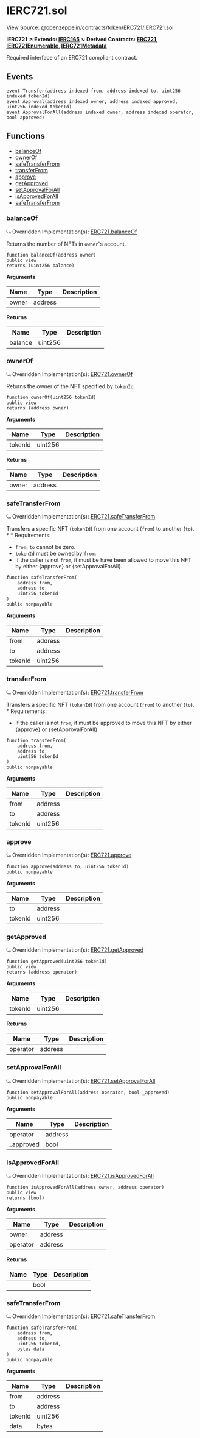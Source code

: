 # IERC721.sol

View Source: [@openzeppelin/contracts/token/ERC721/IERC721.sol](https://github.com/Dapp-Wizards/Avastars-Contracts/blob/master/@openzeppelin/contracts/token/ERC721/IERC721.sol)

**IERC721** **↗ Extends: [IERC165](IERC165.md)**
**↘ Derived Contracts: [ERC721](ERC721.md), [IERC721Enumerable](IERC721Enumerable.md), [IERC721Metadata](IERC721Metadata.md)**

Required interface of an ERC721 compliant contract.

## Events

```solidity
event Transfer(address indexed from, address indexed to, uint256 indexed tokenId)
event Approval(address indexed owner, address indexed approved, uint256 indexed tokenId)
event ApprovalForAll(address indexed owner, address indexed operator, bool approved)
```

## **Functions**

- [balanceOf](#balanceof)
- [ownerOf](#ownerof)
- [safeTransferFrom](#safetransferfrom)
- [transferFrom](#transferfrom)
- [approve](#approve)
- [getApproved](#getapproved)
- [setApprovalForAll](#setapprovalforall)
- [isApprovedForAll](#isapprovedforall)
- [safeTransferFrom](#safetransferfrom)

### balanceOf

⤿ Overridden Implementation(s): [ERC721.balanceOf](ERC721.md#balanceof)

Returns the number of NFTs in `owner`'s account.

```solidity
function balanceOf(address owner)
public view
returns (uint256 balance)
```

**Arguments**

| Name        | Type           | Description  |
| ------------- |------------- | -----|
| owner | address |  | 

**Returns**

| Name        | Type           | Description  |
| ------------- |------------- | -----|
| balance | uint256 |  | 

### ownerOf

⤿ Overridden Implementation(s): [ERC721.ownerOf](ERC721.md#ownerof)

Returns the owner of the NFT specified by `tokenId`.

```solidity
function ownerOf(uint256 tokenId)
public view
returns (address owner)
```

**Arguments**

| Name        | Type           | Description  |
| ------------- |------------- | -----|
| tokenId | uint256 |  | 

**Returns**

| Name        | Type           | Description  |
| ------------- |------------- | -----|
| owner | address |  | 

### safeTransferFrom

⤿ Overridden Implementation(s): [ERC721.safeTransferFrom](ERC721.md#safetransferfrom)

Transfers a specific NFT (`tokenId`) from one account (`from`) to
another (`to`).
     *
     * Requirements:
- `from`, `to` cannot be zero.
- `tokenId` must be owned by `from`.
- If the caller is not `from`, it must be have been allowed to move this
NFT by either {approve} or {setApprovalForAll}.

```solidity
function safeTransferFrom(
	address from,
	address to,
	uint256 tokenId
)
public nonpayable
```

**Arguments**

| Name        | Type           | Description  |
| ------------- |------------- | -----|
| from | address |  | 
| to | address |  | 
| tokenId | uint256 |  | 

### transferFrom

⤿ Overridden Implementation(s): [ERC721.transferFrom](ERC721.md#transferfrom)

Transfers a specific NFT (`tokenId`) from one account (`from`) to
another (`to`).
     * Requirements:
- If the caller is not `from`, it must be approved to move this NFT by
either {approve} or {setApprovalForAll}.

```solidity
function transferFrom(
	address from,
	address to,
	uint256 tokenId
)
public nonpayable
```

**Arguments**

| Name        | Type           | Description  |
| ------------- |------------- | -----|
| from | address |  | 
| to | address |  | 
| tokenId | uint256 |  | 

### approve

⤿ Overridden Implementation(s): [ERC721.approve](ERC721.md#approve)

```solidity
function approve(address to, uint256 tokenId)
public nonpayable
```

**Arguments**

| Name        | Type           | Description  |
| ------------- |------------- | -----|
| to | address |  | 
| tokenId | uint256 |  | 

### getApproved

⤿ Overridden Implementation(s): [ERC721.getApproved](ERC721.md#getapproved)

```solidity
function getApproved(uint256 tokenId)
public view
returns (address operator)
```

**Arguments**

| Name        | Type           | Description  |
| ------------- |------------- | -----|
| tokenId | uint256 |  | 

**Returns**

| Name        | Type           | Description  |
| ------------- |------------- | -----|
| operator | address |  | 

### setApprovalForAll

⤿ Overridden Implementation(s): [ERC721.setApprovalForAll](ERC721.md#setapprovalforall)

```solidity
function setApprovalForAll(address operator, bool _approved)
public nonpayable
```

**Arguments**

| Name        | Type           | Description  |
| ------------- |------------- | -----|
| operator | address |  | 
| _approved | bool |  | 

### isApprovedForAll

⤿ Overridden Implementation(s): [ERC721.isApprovedForAll](ERC721.md#isapprovedforall)

```solidity
function isApprovedForAll(address owner, address operator)
public view
returns (bool)
```

**Arguments**

| Name        | Type           | Description  |
| ------------- |------------- | -----|
| owner | address |  | 
| operator | address |  | 

**Returns**

| Name        | Type           | Description  |
| ------------- |------------- | -----|
|  | bool |  | 

### safeTransferFrom

⤿ Overridden Implementation(s): [ERC721.safeTransferFrom](ERC721.md#safetransferfrom)

```solidity
function safeTransferFrom(
	address from,
	address to,
	uint256 tokenId,
	bytes data
)
public nonpayable
```

**Arguments**

| Name        | Type           | Description  |
| ------------- |------------- | -----|
| from | address |  | 
| to | address |  | 
| tokenId | uint256 |  | 
| data | bytes |  | 

